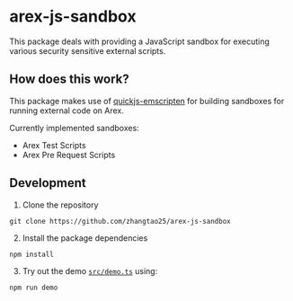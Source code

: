 # arex-js-sandbox

This package deals with providing a JavaScript sandbox for executing various security sensitive external scripts.

## How does this work?

This package makes use of [quickjs-emscripten](https://www.npmjs.com/package/quickjs-emscripten) for building sandboxes for running external code on Arex.

Currently implemented sandboxes:
- Arex Test Scripts
- Arex Pre Request Scripts

## Development

1. Clone the repository

```
git clone https://github.com/zhangtao25/arex-js-sandbox
```

2. Install the package dependencies

```
npm install
```


3. Try out the demo [`src/demo.ts`](https://github.com/zhangtao25/arex-js-sandbox/blob/main/src/demo.ts) using:

```
npm run demo
```